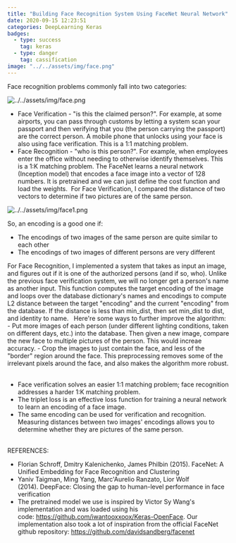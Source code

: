 ```yaml
---
title: "Building Face Recognition System Using FaceNet Neural Network"
date: 2020-09-15 12:23:51
categories: DeepLearning Keras
badges:
  - type: success
    tag: keras
  - type: danger
    tag: cassification
image: "../../assets/img/face.png"
---
```


Face recognition problems commonly fall into two categories:

<!--more-->

![../../assets/img/face.png](../../assets/img/face.png)

- Face Verification - "is this the claimed person?". For example, at some airports, you can pass through customs by letting a system scan your passport and then verifying that you (the person carrying the passport) are the correct person. A mobile phone that unlocks using your face is also using face verification. This is a 1:1 matching problem.
- Face Recognition - "who is this person?". For example, when employees enter the office without needing to otherwise identify themselves. This is a 1:K matching problem.
  The FaceNet learns a neural network (Inception model) that encodes a face image into a vector of 128 numbers. It is pretrained and we can just define the cost function and load the weights. 
  For Face Verification, I compared the distance of two vectors to determine if two pictures are of the same person.

![../../assets/img/face1.png](../../assets/img/face1.png)

So, an encoding is a good one if:

<ul>
<li>The encodings of two images of the same person are quite similar to each other</li>
<li>The encodings of two images of different persons are very different</li>
</ul>
For Face Recognition, I implemented a system that takes as input an image, and figures out if it is one of the authorized persons (and if so, who). Unlike the previous face verification system, we will no longer get a person's name as another input.
This function computes the target encoding of the image and loops over the database dictionary's names and encodings to compute L2 distance between the target "encoding" and the current "encoding" from the database. If the distance is less than min_dist, then set min_dist to dist, and identity to name.
 
Here're some ways to further improve the algorithm:
-	Put more images of each person (under different lighting conditions, taken on different days, etc.) into the database. Then given a new image, compare the new face to multiple pictures of the person. This would increae accuracy.
-	Crop the images to just contain the face, and less of the "border" region around the face. This preprocessing removes some of the irrelevant pixels around the face, and also makes the algorithm more robust.
 
<ul>
<li>Face verification solves an easier 1:1 matching problem; face recognition addresses a harder 1:K matching problem. </li>
<li>The triplet loss is an effective loss function for training a neural network to learn an encoding of a face image.</li>
<li>The same encoding can be used for verification and recognition. Measuring distances between two images' encodings allows you to determine whether they are pictures of the same person.</li> 
</ul>

REFERENCES:

- Florian Schroff, Dmitry Kalenichenko, James Philbin (2015). FaceNet: A Unified Embedding for Face Recognition and Clustering
- Yaniv Taigman, Ming Yang, Marc'Aurelio Ranzato, Lior Wolf (2014). DeepFace: Closing the gap to human-level performance in face verification
- The pretrained model we use is inspired by Victor Sy Wang's implementation and was loaded using his code: https://github.com/iwantooxxoox/Keras-OpenFace.
  Our implementation also took a lot of inspiration from the official FaceNet github repository: https://github.com/davidsandberg/facenet
